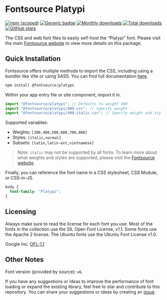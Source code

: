 # Fontsource Platypi

[![npm (scoped)](https://img.shields.io/npm/v/@fontsource/platypi?color=brightgreen)](https://www.npmjs.com/package/@fontsource/platypi) [![Generic badge](https://img.shields.io/badge/fontsource-passing-brightgreen)](https://github.com/fontsource/fontsource) [![Monthly downloads](https://badgen.net/npm/dm/@fontsource/platypi)](https://github.com/fontsource/fontsource) [![Total downloads](https://badgen.net/npm/dt/@fontsource/platypi)](https://github.com/fontsource/fontsource) [![GitHub stars](https://img.shields.io/github/stars/fontsource/fontsource.svg?style=social&label=Star)](https://github.com/fontsource/fontsource/stargazers)

The CSS and web font files to easily self-host the “Platypi” font. Please visit the main [Fontsource website](https://fontsource.org/fonts/platypi) to view more details on this package.

## Quick Installation

Fontsource offers multiple methods to import the CSS, including using a bundler like Vite or using SASS. You can find full documentation [here](https://fontsource.org/docs/getting-started/introduction).

```javascript
npm install @fontsource/platypi
```

Within your app entry file or site component, import it in.

```javascript
import "@fontsource/platypi"; // Defaults to weight 400
import "@fontsource/platypi/400.css"; // Specify weight
import "@fontsource/platypi/400-italic.css"; // Specify weight and style
```

Supported variables:
- Weights: `[300,400,500,600,700,800]`
- Styles: `[italic,normal]`
- Subsets: `[latin,latin-ext,vietnamese]`

> Note: `italic` may not be supported by all fonts. To learn more about what weights and styles are supported, please visit the [Fontsource website](https://fontsource.org/fonts/platypi).

Finally, you can reference the font name in a CSS stylesheet, CSS Module, or CSS-in-JS.

```css
body {
  font-family: "Platypi";
}
```

## Licensing
Always make sure to read the license for each font you use. Most of the fonts in the collection use the SIL Open Font License, v1.1. Some fonts use the Apache 2 license. The Ubuntu fonts use the Ubuntu Font License v1.0.

Google Inc.
[OFL-1.1](http://scripts.sil.org/OFL)

## Other Notes
Font version (provided by source): `v6`.

If you have any suggestions or ideas to improve the performance of font loading or expand the existing library, feel free to star and contribute to this repository. You can share your suggestions or ideas by creating an [issue](https://github.com/fontsource/fontsource/issues).